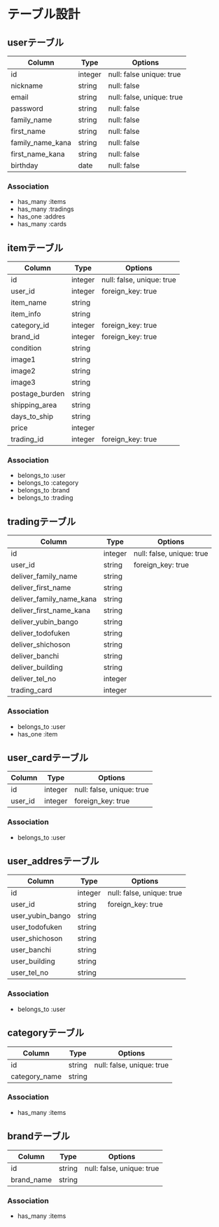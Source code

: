 # テーブル設計

## userテーブル
|Column|Type|Options|
|------|----|-------|
|id|integer|null: false unique: true|
|nickname|string|null: false|
|email|string|null: false, unique: true|
|password|string|null: false|
|family_name|string|null: false|
|first_name|string|null: false|
|family_name_kana|string|null: false|
|first_name_kana|string|null: false|
|birthday|date|null: false|


### Association
- has_many :items
- has_many :tradings
- has_one :addres
- has_many :cards


## itemテーブル
|Column|Type|Options|
|------|----|-------|
|id|integer|null: false, unique: true|
|user_id|integer|foreign_key: true|
|item_name|string|
|item_info|string|
|category_id|integer|foreign_key: true|
|brand_id|integer|foreign_key: true|
|condition|string|
|image1|string|
|image2|string|
|image3|string|
|postage_burden|string|
|shipping_area|string|
|days_to_ship|string|
|price|integer|
|trading_id|integer|foreign_key: true|


### Association
- belongs_to :user
- belongs_to :category
- belongs_to :brand
- belongs_to :trading


## tradingテーブル
|Column|Type|Options|
|------|----|-------|
|id|integer|null: false, unique: true|
|user_id|string|foreign_key: true|
|deliver_family_name|string|
|deliver_first_name|string|
|deliver_family_name_kana|string|
|deliver_first_name_kana|string|
|deliver_yubin_bango|string|
|deliver_todofuken|string|
|deliver_shichoson|string|
|deliver_banchi|string|
|deliver_building|string|
|deliver_tel_no|integer|
|trading_card|integer|

### Association
- belongs_to :user
- has_one :item


## user_cardテーブル
|Column|Type|Options|
|------|----|-------|
|id|integer|null: false, unique: true|
|user_id|integer|foreign_key: true|

### Association
- belongs_to :user

## user_addresテーブル
|Column|Type|Options|
|------|----|-------|
|id|integer|null: false, unique: true|
|user_id|string|foreign_key: true|
|user_yubin_bango|string|
|user_todofuken|string|
|user_shichoson|string|
|user_banchi|string|
|user_building|string|
|user_tel_no|string|

### Association
- belongs_to :user

## categoryテーブル
|Column|Type|Options|
|------|----|-------|
|id|string|null: false, unique: true|
|category_name|string|

### Association
- has_many :items

## brandテーブル
|Column|Type|Options|
|------|----|-------|
|id|string|null: false, unique: true|
|brand_name|string|

### Association
- has_many :items